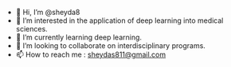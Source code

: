 - 👋 Hi, I’m @sheyda8
- 👀 I’m interested in the application of deep learning into medical sciences.
- 🌱 I’m currently learning deep learning.
- 💞️ I’m looking to collaborate on interdisciplinary programs.
- 📫 How to reach me : sheydas811@gmail.com

